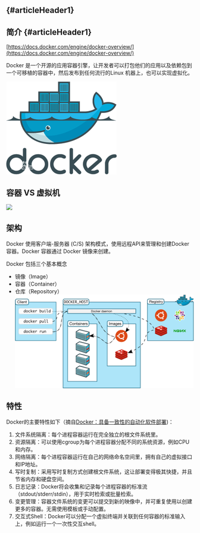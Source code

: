 ##  {#articleHeader1}

## 简介 {#articleHeader1}

[https://docs.docker.com/engine/docker-overview/](https://docs.docker.com/engine/docker-overview/)

Docker 是一个开源的应用容器引擎，让开发者可以打包他们的应用以及依赖包到一个可移植的容器中，然后发布到任何流行的Linux 机器上，也可以实现虚拟化。

![](/images/docker.jpg)

## 容器 VS 虚拟机

![](https://byml.github.io/docker_info/images/docker-0.jpg)

## 架构

Docker 使用客户端-服务器 \(C/S\) 架构模式，使用远程API来管理和创建Docker容器。Docker 容器通过 Docker 镜像来创建。

Docker 包括三个基本概念

* 镜像（Image）
* 容器（Container）
* 仓库（Repository）![](/images/docker-architecture.svg)

## 特性

Docker的主要特性如下（摘自[Docker：具备一致性的自动化软件部署](http://www.infoq.com/cn/news/2013/04/Docker)\)：

1. 文件系统隔离：每个进程容器运行在完全独立的根文件系统里。
2. 资源隔离：可以使用cgroup为每个进程容器分配不同的系统资源，例如CPU和内存。
3. 网络隔离：每个进程容器运行在自己的网络命名空间里，拥有自己的虚拟接口和IP地址。
4. 写时复制：采用写时复制方式创建根文件系统，这让部署变得极其快捷，并且节省内存和硬盘空间。
5. 日志记录：Docker将会收集和记录每个进程容器的标准流（stdout/stderr/stdin），用于实时检索或批量检索。
6. 变更管理：容器文件系统的变更可以提交到新的映像中，并可重复使用以创建更多的容器。无需使用模板或手动配置。
7. 交互式Shell：Docker可以分配一个虚拟终端并关联到任何容器的标准输入上，例如运行一个一次性交互shell。

```

```



